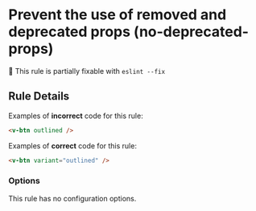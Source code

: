 # Prevent the use of removed and deprecated props (no-deprecated-props)

:wrench: This rule is partially fixable with `eslint --fix`

## Rule Details

Examples of **incorrect** code for this rule:

```html
<v-btn outlined />
```

Examples of **correct** code for this rule:

```html
<v-btn variant="outlined" />
```

### Options

This rule has no configuration options.
